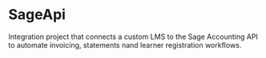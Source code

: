 # SageApi
Integration project that connects a custom LMS to the Sage Accounting API to automate invoicing, statements nand learner registration workflows.
